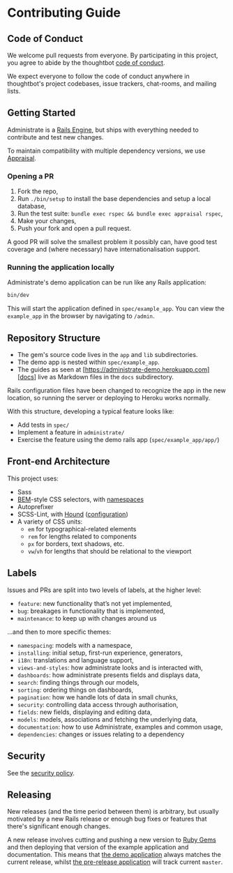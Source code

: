 # Contributing Guide

## Code of Conduct

We welcome pull requests from everyone. By participating in this project, you
agree to abide by the thoughtbot [code of conduct].

We expect everyone to follow the code of conduct anywhere in thoughtbot's
project codebases, issue trackers, chat-rooms, and mailing lists.

[code of conduct]: https://thoughtbot.com/open-source-code-of-conduct

## Getting Started

Administrate is a [Rails Engine][], but ships with everything needed to
contribute and test new changes.

To maintain compatibility with multiple dependency versions, we use
[Appraisal][].

[Rails Engine]: https://guides.rubyonrails.org/engines.html
[Appraisal]: https://github.com/thoughtbot/appraisal

### Opening a PR

1. Fork the repo,
2. Run `./bin/setup` to install the base dependencies and setup a local
   database,
3. Run the test suite: `bundle exec rspec && bundle exec appraisal rspec`,
4. Make your changes,
5. Push your fork and open a pull request.

A good PR will solve the smallest problem it possibly can, have good test
coverage and (where necessary) have internationalisation support.

### Running the application locally

Administrate's demo application can be run like any Rails application:

```sh
bin/dev
```

This will start the application defined in `spec/example_app`.
You can view the `example_app` in the browser by navigating to `/admin`.

## Repository Structure

* The gem's source code lives in the `app` and `lib` subdirectories.
* The demo app is nested within `spec/example_app`.
* The guides as seen at [https://administrate-demo.herokuapp.com][docs] live
  as Markdown files in the `docs` subdirectory.

Rails configuration files have been changed
to recognize the app in the new location,
so running the server or deploying to Heroku works normally.

With this structure, developing a typical feature looks like:

* Add tests in `spec/`
* Implement a feature in `administrate/`
* Exercise the feature using the demo rails app (`spec/example_app/app/`)

[docs]: https://administrate-demo.herokuapp.com

## Front-end Architecture

This project uses:

* Sass
* [BEM]-style CSS selectors, with [namespaces]
* Autoprefixer
* SCSS-Lint, with [Hound] ([configuration](.scss-lint.yml))
* A variety of CSS units:
  - `em` for typographical-related elements
  - `rem` for lengths related to components
  - `px` for borders, text shadows, etc.
  - `vw`/`vh` for lengths that should be relational to the viewport

[BEM]: http://csswizardry.com/2013/01/mindbemding-getting-your-head-round-bem-syntax/
[namespaces]: http://csswizardry.com/2015/03/more-transparent-ui-code-with-namespaces/
[Hound]: https://houndci.com/

## Labels

Issues and PRs are split into two levels of labels, at the higher level:

* `feature`: new functionality that’s not yet implemented,
* `bug`: breakages in functionality that is implemented,
* `maintenance`: to keep up with changes around us

…and then to more specific themes:

* `namespacing`: models with a namespace,
* `installing`: initial setup, first-run experience, generators,
* `i18n`: translations and language support,
* `views-and-styles`: how administrate looks and is interacted with,
* `dashboards`: how administrate presents fields and displays data,
* `search`: finding things through our models,
* `sorting`: ordering things on dashboards,
* `pagination`: how we handle lots of data in small chunks,
* `security`: controlling data access through authorisation,
* `fields`: new fields, displaying and editing data,
* `models`: models, associations and fetching the underlying data,
* `documentation`: how to use Administrate, examples and common usage,
* `dependencies`: changes or issues relating to a dependency

## Security

See the [security policy](./SECURITY.md).

## Releasing

New releases (and the time period between them) is arbitrary, but usually
motivated by a new Rails release or enough bug fixes or features that
there's significant enough changes.

A new release involves cutting and pushing a new version to [Ruby Gems][] and
then deploying that version of the example application and documentation. This
means that [the demo application][demo] always matches the current release,
whilst [the pre-release application][pre-release] will track current `master`.

[Ruby Gems]: https://rubygems.org/gems/administrate
[demo]: https://administrate-demo.herokuapp.com/
[pre-release]: https://administrate-demo-prerelease.herokuapp.com/
